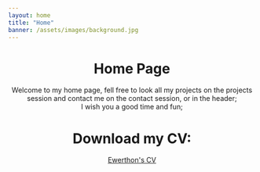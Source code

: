 ```yaml
---
layout: home
title: "Home"
banner: /assets/images/background.jpg
---
```



<div style="text-align:center">
  <h1>Home Page</h1>
  <p>Welcome to my home page, fell free to look all my projects on the projects session and contact me on the contact session, or in the header;<br>I wish you a good time and fun;
  </p>
</div>


<div style= "text-align:center">
  <h1>Download my CV: </h1>
  <p><a href="assets/files/Ewerthon_CV.pdf">Ewerthon's CV</a></p>
</div>

